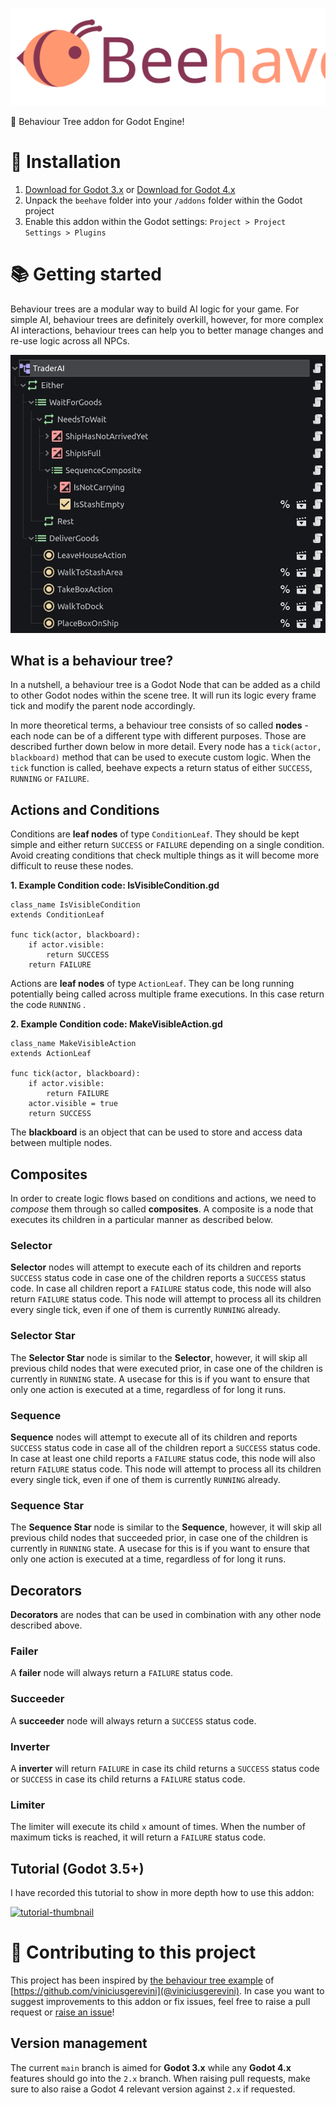 ![logo](logo.svg)

🐝 Behaviour Tree addon for Godot Engine!

# 🧪 Installation

1. [Download for Godot 3.x](https://github.com/bitbrain/beehave/archive/refs/heads/godot-3.x.zip) or [Download for Godot 4.x](https://github.com/bitbrain/beehave/archive/refs/heads/godot-4.x.zip)
2. Unpack the `beehave` folder into your `/addons` folder within the Godot project
3. Enable this addon within the Godot settings: `Project > Project Settings > Plugins`

# 📚 Getting started

Behaviour trees are a modular way to build AI logic for your game. For simple AI, behaviour trees are definitely overkill, however, for more complex AI interactions, behaviour trees can help you to better manage changes and re-use logic across all NPCs.

![example](example.jpg)

## What is a behaviour tree?

In a nutshell, a behaviour tree is a Godot Node that can be added as a child to other Godot nodes within the scene tree. It will run its logic every frame tick and modify the parent node accordingly.

In more theoretical terms, a behaviour tree consists of so called **nodes** - each node can be of a different type with different purposes. Those are described further down below in more detail. Every node has a `tick(actor, blackboard)` method that can be used to execute custom logic. When the `tick` function is called, beehave expects a return status of either `SUCCESS`, `RUNNING` or `FAILURE`.

## Actions and Conditions

Conditions are **leaf nodes** of type `ConditionLeaf`. They should be kept simple and either return `SUCCESS` or `FAILURE` depending on a single condition. Avoid creating conditions that check multiple things as it will become more difficult to reuse these nodes.

**1. Example Condition code: IsVisibleCondition.gd**

```gdscript
class_name IsVisibleCondition
extends ConditionLeaf

func tick(actor, blackboard):
    if actor.visible:
        return SUCCESS
    return FAILURE
```

Actions are **leaf nodes** of type `ActionLeaf`. They can be long running potentially being called across multiple frame executions. In this case return the code `RUNNING` .

**2. Example Condition code: MakeVisibleAction.gd**

```gdscript
class_name MakeVisibleAction
extends ActionLeaf

func tick(actor, blackboard):
    if actor.visible:
        return FAILURE
	actor.visible = true
    return SUCCESS
```

The **blackboard** is an object that can be used to store and access data between multiple nodes.

## Composites

In order to create logic flows based on conditions and actions, we need to _compose_ them through so called **composites**. A composite is a node that executes its children in a particular manner as described below.

### Selector

**Selector** nodes will attempt to execute each of its children and reports `SUCCESS` status code in case one of the children reports a `SUCCESS` status code. In case all children report a `FAILURE` status code, this node will also return `FAILURE` status code. This node will attempt to process all its children every single tick, even if one of them is currently `RUNNING` already.

### Selector Star

The **Selector Star** node is similar to the **Selector**, however, it will skip all previous child nodes that were executed prior, in case one of the children is currently in `RUNNING` state. A usecase for this is if you want to ensure that only one action is executed at a time, regardless of for long it runs.

### Sequence

**Sequence** nodes will attempt to execute all of its children and reports `SUCCESS` status code in case all of the children report a `SUCCESS` status code. In case at least one child reports a `FAILURE` status code, this node will also return `FAILURE` status code. This node will attempt to process all its children every single tick, even if one of them is currently `RUNNING` already.

### Sequence Star

The **Sequence Star** node is similar to the **Sequence**, however, it will skip all previous child nodes that succeeded prior, in case one of the children is currently in `RUNNING` state. A usecase for this is if you want to ensure that only one action is executed at a time, regardless of for long it runs.

## Decorators

**Decorators** are nodes that can be used in combination with any other node described above.

### Failer

A **failer** node will always return a `FAILURE` status code.

### Succeeder

A **succeeder** node will always return a `SUCCESS` status code.

### Inverter

A **inverter** will return `FAILURE` in case its child returns a `SUCCESS` status code or `SUCCESS` in case its child returns a `FAILURE` status code.

### Limiter

The limiter will execute its child `x` amount of times. When the number of maximum ticks is reached, it will return a `FAILURE` status code.

## Tutorial (Godot 3.5+)

I have recorded this tutorial to show in more depth how to use this addon:

[![tutorial-thumbnail](https://img.youtube.com/vi/n0gVEA1dyPQ/0.jpg)](https://www.youtube.com/watch?v=n0gVEA1dyPQ)

# 🍻 Contributing to this project

This project has been inspired by [the behaviour tree example](https://github.com/viniciusgerevini/godot-behavior-tree-example) of [https://github.com/viniciusgerevini](@viniciusgerevini). In case you want to suggest improvements to this addon or fix issues, feel free to raise a pull request or [raise an issue](https://github.com/bitbrain/beehave/issues)!

## Version management

The current `main` branch is aimed for **Godot 3.x** while any **Godot 4.x** features should go into the `2.x` branch. When raising pull requests, make sure to also raise a Godot 4 relevant version against `2.x` if requested.
